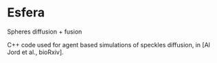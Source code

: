 # Esfera
Spheres diffusion + fusion

C++ code used for agent based simulations of speckles diffusion, in [Al Jord et al., bioRxiv].

